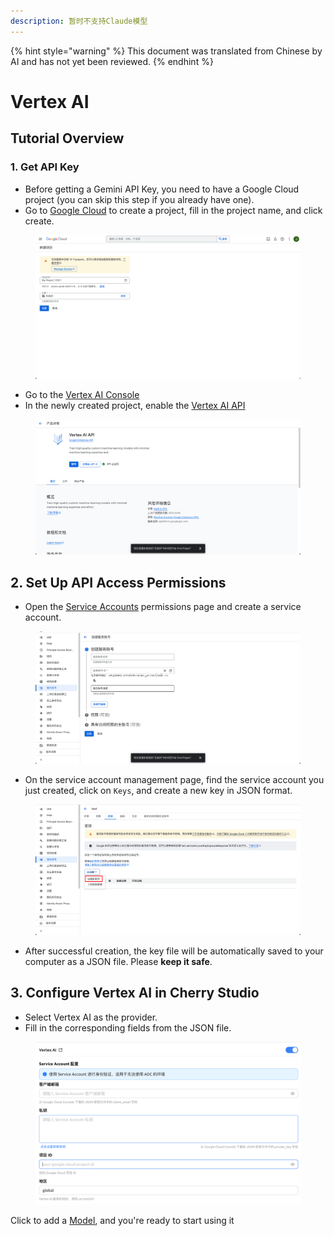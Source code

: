 ```yaml
---
description: 暂时不支持Claude模型
---
```


{% hint style="warning" %}
This document was translated from Chinese by AI and has not yet been reviewed.
{% endhint %}

# Vertex AI

## Tutorial Overview

### 1. Get API Key

*   Before getting a Gemini API Key, you need to have a Google Cloud project (you can skip this step if you already have one).
*   Go to [Google Cloud](https://console.cloud.google.com/projectcreate) to create a project, fill in the project name, and click create.

<figure><img src="../../.gitbook/assets/image (1).png" alt=""><figcaption></figcaption></figure>

*   Go to the [Vertex AI Console](https://console.cloud.google.com/vertex-ai)
*   In the newly created project, enable the [Vertex AI API](https://console.cloud.google.com/apis/library/aiplatform.googleapis.com?inv=1&invt=Ab0iBA)

<figure><img src="../../.gitbook/assets/image (78).png" alt=""><figcaption></figcaption></figure>

## 2. Set Up API Access Permissions

*   Open the [Service Accounts](https://console.cloud.google.com/iam-admin/serviceaccounts) permissions page and create a service account.

<figure><img src="../../.gitbook/assets/image (79).png" alt=""><figcaption></figcaption></figure>

*   On the service account management page, find the service account you just created, click on `Keys`, and create a new key in JSON format.

<figure><img src="../../.gitbook/assets/image (80).png" alt=""><figcaption></figcaption></figure>

*   After successful creation, the key file will be automatically saved to your computer as a JSON file. Please **keep it safe**.

## 3. Configure Vertex AI in Cherry Studio

*   Select Vertex AI as the provider.
*   Fill in the corresponding fields from the JSON file.

<figure><img src="../../.gitbook/assets/image (81).png" alt=""><figcaption></figcaption></figure>

Click to add a [Model](https://console.cloud.google.com/vertex-ai/model-garden), and you're ready to start using it